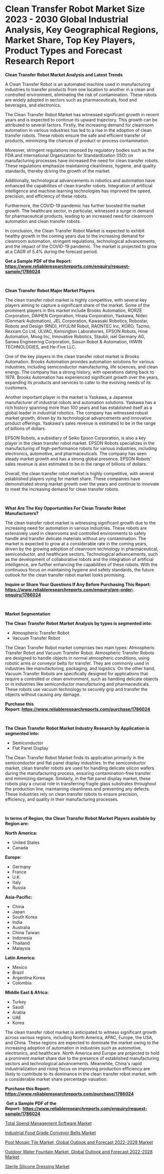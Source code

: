 <p><h1>Clean Transfer Robot Market Size 2023 - 2030 Global Industrial Analysis, Key Geographical Regions, Market Share, Top Key Players, Product Types and Forecast Research Report</h1></p><p><strong>Clean Transfer Robot Market Analysis and Latest Trends</strong></p>
<p><p>A Clean Transfer Robot is an automated machine used in manufacturing industries to transfer products from one location to another in a clean and controlled environment, eliminating the risk of contamination. These robots are widely adopted in sectors such as pharmaceuticals, food and beverages, and electronics.</p><p>The Clean Transfer Robot Market has witnessed significant growth in recent years and is expected to continue its upward trajectory. This growth can be attributed to several factors. Firstly, the increasing demand for cleanroom automation in various industries has led to a rise in the adoption of clean transfer robots. These robots ensure the safe and efficient transfer of products, minimizing the chances of product or process contamination.</p><p>Moreover, stringent regulations imposed by regulatory bodies such as the FDA and International Organization for Standardization (ISO) on manufacturing processes have increased the need for clean transfer robots. These regulations emphasize maintaining cleanliness, hygiene, and quality standards, thereby driving the growth of the market.</p><p>Additionally, technological advancements in robotics and automation have enhanced the capabilities of clean transfer robots. Integration of artificial intelligence and machine learning technologies has improved the speed, precision, and efficiency of these robots.</p><p>Furthermore, the COVID-19 pandemic has further boosted the market growth. The healthcare sector, in particular, witnessed a surge in demand for pharmaceutical products, leading to an increased need for cleanroom automation and clean transfer robots.</p><p>In conclusion, the Clean Transfer Robot Market is expected to exhibit healthy growth in the coming years due to the increasing demand for cleanroom automation, stringent regulations, technological advancements, and the impact of the COVID-19 pandemic. The market is projected to grow at a CAGR of 5.4% during the forecast period.</p></p>
<p><strong>Get a Sample PDF of the Report:&nbsp; <a href="https://www.reliableresearchreports.com/enquiry/request-sample/1786024">https://www.reliableresearchreports.com/enquiry/request-sample/1786024</a></strong></p>
<p>&nbsp;</p>
<p><strong>Clean Transfer Robot Major Market Players</strong></p>
<p><p>The clean transfer robot market is highly competitive, with several key players aiming to capture a significant share of the market. Some of the prominent players in this market include Brooks Automation, RORZE Corporation, DAIHEN Corporation, Hirata Corporation, Yaskawa, Nidec (Genmark Automation), JEL Corporation, Kawasaki Robotics, Robostar, Robots and Design (RND), HYULIM Robot, RAONTEC Inc, KORO, Tazmo, Rexxam Co Ltd, ULVAC, Kensington Laboratories, EPSON Robots, Hine Automation, Moog Inc, Innovative Robotics, Staubli, isel Germany AG, Sanwa Engineering Corporation, Siasun Robot & Automation, HIWIN TECHNOLOGIES, and He-Five LLC.</p><p>One of the key players in the clean transfer robot market is Brooks Automation. Brooks Automation provides automation solutions for various industries, including semiconductor manufacturing, life sciences, and clean energy. The company has a strong history, with operations dating back to 1978. Brooks Automation has experienced significant growth over the years, expanding its products and services to cater to the evolving needs of its customers.</p><p>Another important player in the market is Yaskawa, a Japanese manufacturer of industrial robots and automation solutions. Yaskawa has a rich history spanning more than 100 years and has established itself as a global leader in industrial robotics. The company has witnessed robust market growth, driven by its technological advancements and innovative product offerings. Yaskawa's sales revenue is estimated to be in the range of billions of dollars.</p><p>EPSON Robots, a subsidiary of Seiko Epson Corporation, is also a key player in the clean transfer robot market. EPSON Robots specializes in the manufacturing of high-performance robots for various industries, including electronics, automotive, and pharmaceuticals. The company has seen steady market growth and has a strong global presence. EPSON Robots' sales revenue is also estimated to be in the range of billions of dollars.</p><p>Overall, the clean transfer robot market is highly competitive, with several established players vying for market share. These companies have demonstrated strong market growth over the years and continue to innovate to meet the increasing demand for clean transfer robots.</p></p>
<p>&nbsp;</p>
<p><strong>What Are The Key Opportunities For Clean Transfer Robot Manufacturers?</strong></p>
<p><p>The clean transfer robot market is witnessing significant growth due to the increasing need for automation in various industries. These robots are extensively used in cleanrooms and controlled environments to safely handle and transfer delicate materials without any contamination. The market is expected to grow at a considerable rate in the coming years, driven by the growing adoption of cleanroom technology in pharmaceutical, semiconductor, and healthcare sectors. Technological advancements, such as the development of collaborative robots and the integration of artificial intelligence, are further enhancing the capabilities of these robots. With the continuous focus on maintaining hygiene and safety standards, the future outlook for the clean transfer robot market looks promising.</p></p>
<p><strong>Inquire or Share Your Questions If Any Before Purchasing This Report: <a href="https://www.reliableresearchreports.com/enquiry/pre-order-enquiry/1786024">https://www.reliableresearchreports.com/enquiry/pre-order-enquiry/1786024</a></strong></p>
<p>&nbsp;</p>
<p><strong>Market Segmentation</strong></p>
<p><strong>The Clean Transfer Robot Market Analysis by types is segmented into:</strong></p>
<p><ul><li>Atmospheric Transfer Robot</li><li>Vacuum Transfer Robot</li></ul></p>
<p><p>The Clean Transfer Robot market comprises two main types: Atmospheric Transfer Robot and Vacuum Transfer Robot. Atmospheric Transfer Robots are designed to handle objects in normal atmospheric conditions, using robotic arms or conveyor belts for transfer. They are commonly used in industries like manufacturing, packaging, and logistics. On the other hand, Vacuum Transfer Robots are specifically designed for applications that require a controlled or clean environment, such as handling delicate objects or in industries like semiconductor manufacturing and pharmaceuticals. These robots use vacuum technology to securely grip and transfer the objects without causing any damage.</p></p>
<p><strong>Purchase this Report:&nbsp;<a href="https://www.reliableresearchreports.com/purchase/1786024">https://www.reliableresearchreports.com/purchase/1786024</a></strong></p>
<p>&nbsp;</p>
<p><strong>The Clean Transfer Robot Market Industry Research by Application is segmented into:</strong></p>
<p><ul><li>Semiconductor</li><li>Flat Panel Display</li></ul></p>
<p><p>The Clean Transfer Robot Market finds its application primarily in the semiconductor and flat panel display industries. In the semiconductor market, clean transfer robots are used for handling delicate silicon wafers during the manufacturing process, ensuring contamination-free transfer and minimizing damage. Similarly, in the flat panel display market, these robots play a crucial role in transferring fragile glass substrates throughout the production line, maintaining cleanliness and preventing any defects. These industries rely on clean transfer robots to ensure precision, efficiency, and quality in their manufacturing processes.</p></p>
<p>&nbsp;</p>
<p><strong>In terms of Region, the Clean Transfer Robot Market Players available by Region are:</strong></p>
<p>
    <p> <strong> North America: </strong>
        <ul>
            <li>United States</li>
            <li>Canada</li>
        </ul>
        </p> 
    <p> <strong> Europe: </strong>
        <ul>
            <li>Germany</li>
            <li>France</li>
            <li>U.K.</li>
            <li>Italy</li>
            <li>Russia</li>
        </ul>
        </p> 
    <p> <strong> Asia-Pacific: </strong>
        <ul>
            <li>China</li>
            <li>Japan</li>
            <li>South Korea</li>
            <li>India</li>
            <li>Australia</li>
            <li>China Taiwan</li>
            <li>Indonesia</li>
            <li>Thailand</li>
            <li>Malaysia</li>
        </ul>
        </p> 
    <p> <strong> Latin America: </strong>
        <ul>
            <li>Mexico</li>
            <li>Brazil</li>
            <li>Argentina Korea</li>
            <li>Colombia</li>
        </ul>
        </p> 
    <p> <strong> Middle East & Africa: </strong>
        <ul>
            <li>Turkey</li>
            <li>Saudi</li>
            <li>Arabia</li>
            <li>UAE</li>
            <li>Korea</li>
        </ul>
    </p>
    </p>
<p><p>The clean transfer robot market is anticipated to witness significant growth across various regions, including North America, APAC, Europe, the USA, and China. These regions are expected to dominate the market owing to the increasing adoption of automation in industries such as automotive, electronics, and healthcare. North America and Europe are projected to hold a prominent market share due to the presence of established manufacturing sectors and technological advancements. Meanwhile, China's rapid industrialization and rising focus on improving production efficiency are likely to contribute to its dominance in the clean transfer robot market, with a considerable market share percentage valuation.</p></p>
<p><strong>Purchase this Report: <a href="https://www.reliableresearchreports.com/purchase/1786024">https://www.reliableresearchreports.com/purchase/1786024</a></strong></p>
<p>&nbsp;<strong>Get a Sample PDF of the Report:&nbsp;&nbsp;<a href="https://www.reliableresearchreports.com/enquiry/request-sample/1786024">https://www.reliableresearchreports.com/enquiry/request-sample/1786024</a></strong></p>
<p><strong></strong></p>
<p><p><a href="https://www.linkedin.com/pulse/total-spend-management-software-market-size-share-amp/">Total Spend Management Software Market</a></p><p><a href="https://github.com/mahnoor2003/Market-Research-Report-List-1/blob/main/industrial-food-grade-conveyor-belts-market.md">Industrial Food Grade Conveyor Belts Market</a></p><p><a href="https://medium.com/@royalhoeger626/analyzing-pool-mosaic-tile-market-global-outlook-and-forecast-2022-2028-market-global-industry-a514709589b9">Pool Mosaic Tile Market, Global Outlook and Forecast 2022-2028 Market</a></p><p><a href="https://medium.com/@jerrodhilll68/outdoor-water-fountain-market-global-outlook-and-forecast-2022-2028-market-share-evolution-and-af250606fe95">Outdoor Water Fountain Market, Global Outlook and Forecast 2022-2028 Market</a></p><p><a href="https://github.com/marloy8/Market-Research-Report-List-1/blob/main/sterile-silicone-dressing-market.md">Sterile Silicone Dressing Market</a></p></p>